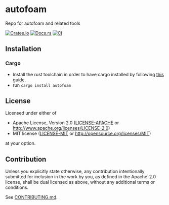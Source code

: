 # autofoam
Repo for autofoam and related tools

[![Crates.io](https://img.shields.io/crates/v/autofoam.svg)](https://crates.io/crates/autofoam)
[![Docs.rs](https://docs.rs/autofoam/badge.svg)](https://docs.rs/autofoam)
[![CI](https://github.com/bmblb3/autofoam/workflows/CI/badge.svg)](https://github.com/bmblb3/autofoam/actions)

## Installation

### Cargo

* Install the rust toolchain in order to have cargo installed by following
  [this](https://www.rust-lang.org/tools/install) guide.
* run `cargo install autofoam`

## License

Licensed under either of

 * Apache License, Version 2.0
   ([LICENSE-APACHE](LICENSE-APACHE) or http://www.apache.org/licenses/LICENSE-2.0)
 * MIT license
   ([LICENSE-MIT](LICENSE-MIT) or http://opensource.org/licenses/MIT)

at your option.

## Contribution

Unless you explicitly state otherwise, any contribution intentionally submitted
for inclusion in the work by you, as defined in the Apache-2.0 license, shall be
dual licensed as above, without any additional terms or conditions.

See [CONTRIBUTING.md](CONTRIBUTING.md).
